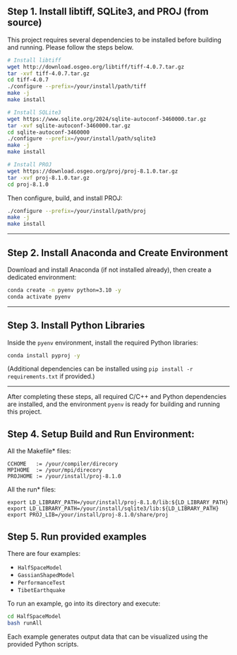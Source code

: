 ## Step 1. Install libtiff, SQLite3, and PROJ (from source)

This project requires several dependencies to be installed before building and running. Please follow the steps below.
```bash
# Install libtiff
wget http://download.osgeo.org/libtiff/tiff-4.0.7.tar.gz
tar -xvf tiff-4.0.7.tar.gz
cd tiff-4.0.7
./configure --prefix=/your/install/path/tiff
make -j
make install

# Install SQLite3
wget https://www.sqlite.org/2024/sqlite-autoconf-3460000.tar.gz
tar -xvf sqlite-autoconf-3460000.tar.gz
cd sqlite-autoconf-3460000
./configure --prefix=/your/install/path/sqlite3
make -j
make install

# Install PROJ
wget https://download.osgeo.org/proj/proj-8.1.0.tar.gz
tar -xvf proj-8.1.0.tar.gz
cd proj-8.1.0
````


Then configure, build, and install PROJ:

```bash
./configure --prefix=/your/install/path/proj
make -j
make install
```

---

## Step 2. Install Anaconda and Create Environment

Download and install Anaconda (if not installed already), then create a dedicated environment:

```bash
conda create -n pyenv python=3.10 -y
conda activate pyenv
```

---

## Step 3. Install Python Libraries

Inside the `pyenv` environment, install the required Python libraries:

```bash
conda install pyproj -y
```

(Additional dependencies can be installed using `pip install -r requirements.txt` if provided.)

---

After completing these steps, all required C/C++ and Python dependencies are installed, and the environment `pyenv` is ready for building and running this project.


## Step 4. Setup Build and Run Environment:
All the Makefile* files:
```
CCHOME   := /your/compiler/direcory
MPIHOME  := /your/mpi/direcory
PROJHOME := /your/install/proj-8.1.0
```
All the run* files:
```
export LD_LIBRARY_PATH=/your/install/proj-8.1.0/lib:${LD_LIBRARY_PATH}
export LD_LIBRARY_PATH=/your/install/sqlite3/lib:${LD_LIBRARY_PATH}
export PROJ_LIB=/your/install/proj-8.1.0/share/proj
```

## Step 5. Run provided examples

There are four examples:

* `HalfSpaceModel`
* `GassianShapedModel`
* `PerformanceTest`
* `TibetEarthquake`

To run an example, go into its directory and execute:

```bash
cd HalfSpaceModel
bash runAll
```
Each example generates output data that can be visualized using the provided Python scripts.
```
```

